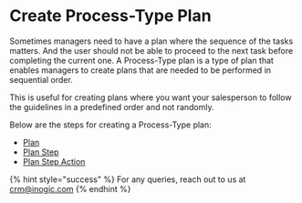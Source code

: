 # Create Process-Type Plan

Sometimes managers need to have a plan where the sequence of the tasks matters. And the user should not be able to proceed to the next task before completing the current one. A Process-Type plan is a type of plan that enables managers to create plans that are needed to be performed in sequential order.

This is useful for creating plans where you want your salesperson to follow the guidelines in a predefined order and not randomly.

Below are the steps for creating a Process-Type plan:

* [Plan](https://docs.inogic.com/business-process-checklist/configuration/configuration-for-plans/configuration-for-process/plan)
* [Plan Step](https://docs.inogic.com/business-process-checklist/configuration/configuration-for-plans/configuration-for-process/plan-step)
* [Plan Step Action](https://docs.inogic.com/business-process-checklist/configuration/configuration-for-plans/configuration-for-process/plan-step-action)

{% hint style="success" %}
For any queries, reach out to us at [crm@inogic.com](mailto:crm@inogic.com)
{% endhint %}
